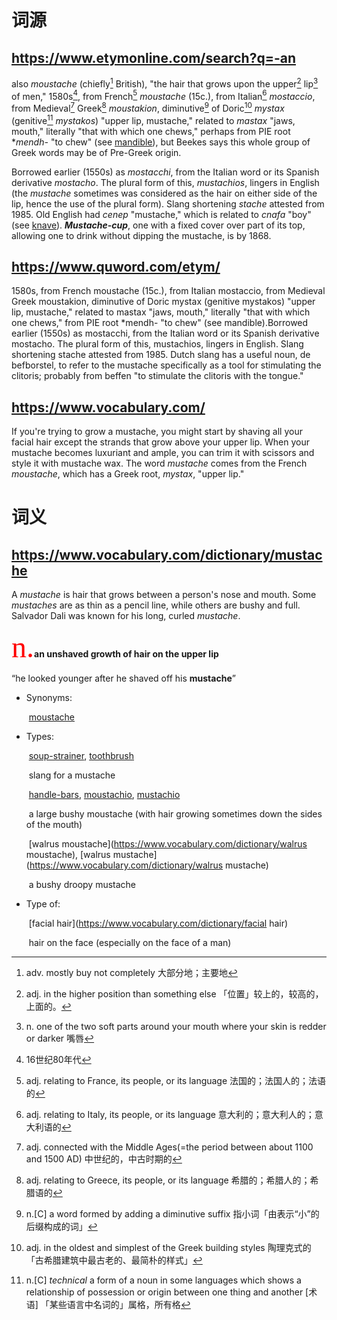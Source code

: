 # 词源
## https://www.etymonline.com/search?q=-an

also *moustache* (chiefly[^1] British), "the hair that grows upon the upper[^2] lip[^3] of men," 1580s[^4], from French[^5] *moustache* (15c.), from Italian[^6] *mostaccio*, from Medieval[^7] Greek[^8] *moustakion*, diminutive[^9] of Doric[^10] *mystax* (genitive[^11] *mystakos*) "upper lip, mustache," related to *mastax* "jaws, mouth," literally "that with which one chews," perhaps from PIE root **mendh-* "to chew" (see [mandible](https://www.etymonline.com/word/mandible?ref=etymonline_crossreference)), but Beekes says this whole group of Greek words may be of Pre-Greek origin.

Borrowed earlier (1550s) as *mostacchi*, from the Italian word or its Spanish derivative *mostacho*. The plural form of this, *mustachios*, lingers in English (the *mustache* sometimes was considered as the hair on either side of the lip, hence the use of the plural form). Slang shortening *stache* attested from 1985. Old English had *cenep* "mustache," which is related to *cnafa* "boy" (see [knave](https://www.etymonline.com/word/knave?ref=etymonline_crossreference)). ***Mustache-cup***, one with a fixed cover over part of its top, allowing one to drink without dipping the mustache, is by 1868.

[^1]:adv. mostly buy not completely 大部分地；主要地
[^2]:adj. in the higher position than something else 「位置」较上的，较高的，上面的。
[^3]: n. one of the two soft parts around your mouth where your skin is redder or darker 嘴唇
[^4]:16世纪80年代
[^5]: adj. relating to France, its people, or its language 法国的；法国人的；法语的
[^6]: adj. relating to Italy, its people, or its language 意大利的；意大利人的；意大利语的
[^7]: adj. connected with the Middle Ages(=the period between about 1100 and 1500 AD) 中世纪的，中古时期的
[^8]: adj. relating to Greece, its people, or its language 希腊的；希腊人的；希腊语的
[^9]: n.[C] a word formed by adding a diminutive suffix 指小词「由表示“小”的后缀构成的词」

[^10]: adj. in the oldest and simplest of the Greek building styles 陶理克式的「古希腊建筑中最古老的、最简朴的样式」
[^11]: n.[C] *technical* a form of a noun in some languages which shows a relationship of possession or origin between one thing and another [术语] 「某些语言中名词的」属格，所有格









## https://www.quword.com/etym/

1580s, from French moustache (15c.), from Italian mostaccio, from  Medieval Greek moustakion, diminutive of Doric mystax (genitive  mystakos) "upper lip, mustache," related to mastax "jaws, mouth,"  literally "that with which one chews," from PIE root *mendh- "to chew"  (see mandible).Borrowed earlier (1550s) as mostacchi, from the Italian  word or its Spanish derivative mostacho. The plural form of this,  mustachios, lingers in English. Slang shortening stache attested from  1985. Dutch slang has a useful noun, de befborstel, to refer to the  mustache specifically as a tool for stimulating the clitoris; probably  from beffen "to stimulate the clitoris with the tongue."



## https://www.vocabulary.com/

If you're trying to grow a mustache, you might start by shaving all your facial hair except the strands that grow above your upper lip. When  your mustache becomes luxuriant and ample, you can trim it with scissors and style it with mustache wax. The word *mustache* comes from the French *moustache*, which has a Greek root, *mystax*, "upper lip."




# 词义
## https://www.vocabulary.com/dictionary/mustache

A *mustache* is hair that grows between a person's nose and mouth. Some *mustaches* are as thin as a pencil line, while others are bushy and full. Salvador Dali was known for his long, curled *mustache*.

<font color="red" face="黑体" size=15>n.</font>**an unshaved growth of hair on the upper lip**

“he looked younger after he shaved off his  **mustache**”

- Synonyms:

  ​					[moustache](https://www.vocabulary.com/dictionary/moustache)

- Types:

  ​					[soup-strainer](https://www.vocabulary.com/dictionary/soup-strainer), [toothbrush](https://www.vocabulary.com/dictionary/toothbrush) 
  
  ​					slang for a mustache

  ​					[handle-bars](https://www.vocabulary.com/dictionary/handle-bars), [moustachio](https://www.vocabulary.com/dictionary/moustachio), [mustachio](https://www.vocabulary.com/dictionary/mustachio)
  
  ​					a large bushy moustache (with hair growing sometimes down the sides of the mouth)

  ​					[walrus moustache](https://www.vocabulary.com/dictionary/walrus moustache), [walrus mustache](https://www.vocabulary.com/dictionary/walrus mustache)
  
  ​					a bushy droopy mustache

- Type of:

  ​					[facial hair](https://www.vocabulary.com/dictionary/facial hair)
  
  ​					hair on the face (especially on the face of a man)

